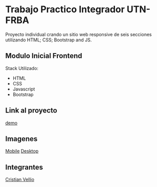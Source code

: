 # Trabajo Practico Integrador UTN-FRBA
Proyecto individual crando un sitio web responsive de seis secciones utilizando HTML; CSS; Bootstrap and JS.

## Modulo Inicial Frontend

Stack Utilizado:

 - HTML
 - CSS
 - Javascript
 - Bootstrap


## Link al proyecto

[demo](https://transportex-x-utn-frba.netlify.app/)

## Imagenes
[Mobile](#)
[Desktop](")

## Integrantes
[Cristian Vellio](https://github.com/CristianVellio)

